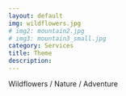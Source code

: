 ```yaml
---
layout: default
img: wildflowers.jpg 
# img2: mountain2.jpg
# img3: mountain3_small.jpg
category: Services
title: Theme 
description: 
---
```

Wildflowers / Nature / Adventure